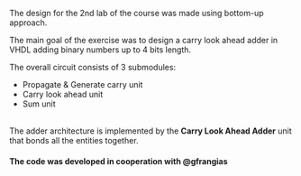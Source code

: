 The design for the 2nd lab of the course was made using bottom-up approach.<br>

The main goal of the exercise was to design a carry look ahead adder in VHDL
adding binary numbers up to 4 bits length.<br>

The overall circuit consists of 3 submodules:
* Propagate & Generate carry unit
* Carry look ahead unit
* Sum unit

<br>
The adder architecture is implemented by the <strong>Carry Look Ahead Adder</strong> unit that bonds all the entities together. 

#### The code was developed in cooperation with @gfrangias
